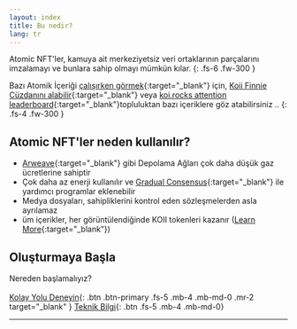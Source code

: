 ```yaml
---
layout: index
title: Bu nedir?
lang: tr
---
```


Atomic NFT'ler, kamuya ait merkeziyetsiz veri ortaklarının parçalarını imzalamayı ve bunlara sahip olmayı mümkün kılar.
{: .fs-6 .fw-300 }

Bazı Atomik İçeriği [çalışırken görmek](https://chrome.google.com/webstore/detail/finnie/cjmkndjhnagcfbpiemnkdpomccnjblmj){:target="\_blank"} için, [Koii Finnie Cüzdanını alabilir](https://chrome.google.com/webstore/detail/finnie/cjmkndjhnagcfbpiemnkdpomccnjblmj){:target="\_blank"} veya [koi.rocks attention leaderboard](https://koi.rocks/){:target="\_blank"}topluluktan bazı içeriklere göz atabilirsiniz ..
{: .fs-4 .fw-300 }

## Atomic NFT'ler neden kullanılır?

- [Arweave](https://arweave.org){:target="\_blank"} gibi Depolama Ağları çok daha düşük gaz ücretlerine sahiptir
- Çok daha az enerji kullanılır ve [Gradual Consensus](https://koii.network/gradual-consensus.pdf){:target="\_blank"} ile yardımcı programlar eklenebilir
- Medya dosyaları, sahipliklerini kontrol eden sözleşmelerden asla ayrılamaz
- üm içerikler, her görüntülendiğinde KOII tokenleri kazanır ([Learn More](https://koii.network/lightpaper.pdf){:target="\_blank"})

## Oluşturmaya Başla

Nereden başlamalıyız?
<br>
<br>
[Kolay Yolu Deneyin](https://chrome.google.com/webstore/detail/finnie/cjmkndjhnagcfbpiemnkdpomccnjblmj){: .btn .btn-primary .fs-5 .mb-4 .mb-md-0 .mr-2 target="\_blank" } [Teknik Bilgi](/tr/General-definition-of-an-atomic-NFT/){: .btn .fs-5 .mb-4 .mb-md-0}

---
